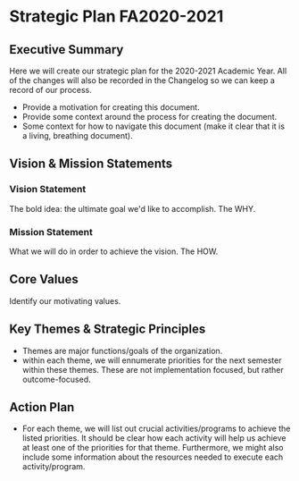 # Strategic Plan FA2020-2021

## Executive Summary
Here we will create our strategic plan for the 2020-2021 Academic Year. All of the changes will also be recorded in the Changelog so we can keep a record of our process. 
* Provide a motivation for creating this document.
* Provide some context around the process for creating the document.
* Some context for how to navigate this document (make it clear that it is a living, breathing document).

## Vision & Mission Statements 
### Vision Statement
The bold idea: the ultimate goal we'd like to accomplish. The WHY.

### Mission Statement
What we will do in order to achieve the vision. The HOW.

## Core Values
Identify our motivating values.

## Key Themes & Strategic Principles
* Themes are major functions/goals of the organization.
* within each theme, we will ennumerate priorities for the next semester within these themes. These are not implementation focused, but rather outcome-focused.

## Action Plan
* For each theme, we will list out crucial activities/programs to achieve the listed priorities. It should be clear how each activity will help us achieve at least one of the priorities for that theme. Furthermore, we might also include some information about the resources needed to execute each activity/program.
